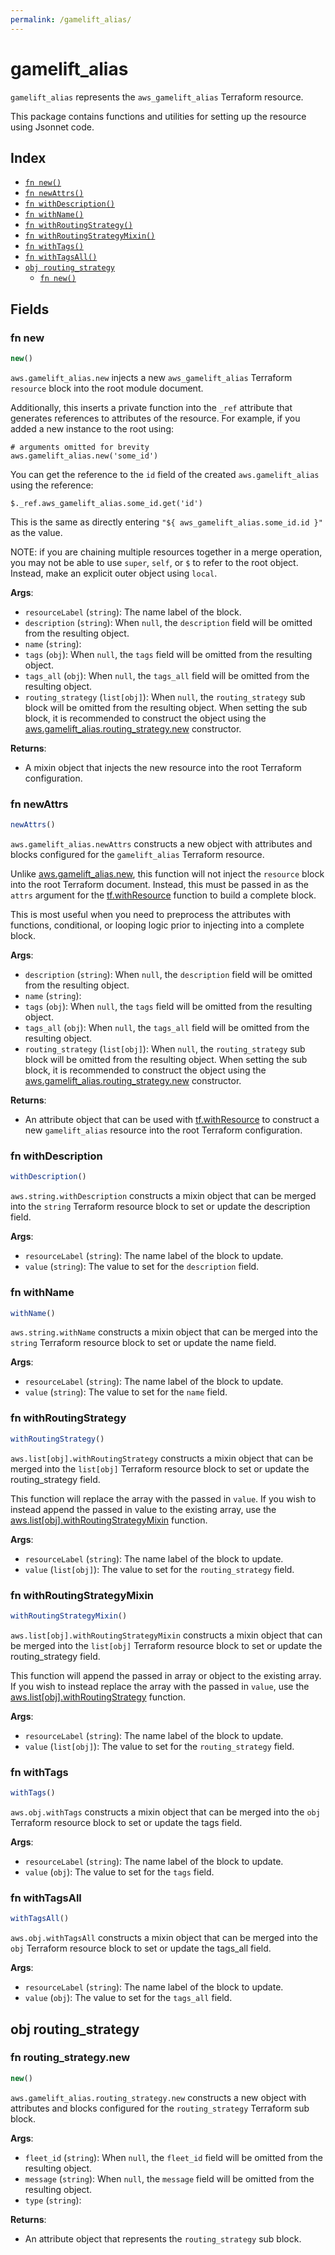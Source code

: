 ```yaml
---
permalink: /gamelift_alias/
---
```


# gamelift_alias

`gamelift_alias` represents the `aws_gamelift_alias` Terraform resource.



This package contains functions and utilities for setting up the resource using Jsonnet code.


## Index

* [`fn new()`](#fn-new)
* [`fn newAttrs()`](#fn-newattrs)
* [`fn withDescription()`](#fn-withdescription)
* [`fn withName()`](#fn-withname)
* [`fn withRoutingStrategy()`](#fn-withroutingstrategy)
* [`fn withRoutingStrategyMixin()`](#fn-withroutingstrategymixin)
* [`fn withTags()`](#fn-withtags)
* [`fn withTagsAll()`](#fn-withtagsall)
* [`obj routing_strategy`](#obj-routing_strategy)
  * [`fn new()`](#fn-routing_strategynew)

## Fields

### fn new

```ts
new()
```


`aws.gamelift_alias.new` injects a new `aws_gamelift_alias` Terraform `resource`
block into the root module document.

Additionally, this inserts a private function into the `_ref` attribute that generates references to attributes of the
resource. For example, if you added a new instance to the root using:

    # arguments omitted for brevity
    aws.gamelift_alias.new('some_id')

You can get the reference to the `id` field of the created `aws.gamelift_alias` using the reference:

    $._ref.aws_gamelift_alias.some_id.get('id')

This is the same as directly entering `"${ aws_gamelift_alias.some_id.id }"` as the value.

NOTE: if you are chaining multiple resources together in a merge operation, you may not be able to use `super`, `self`,
or `$` to refer to the root object. Instead, make an explicit outer object using `local`.

**Args**:
  - `resourceLabel` (`string`): The name label of the block.
  - `description` (`string`):  When `null`, the `description` field will be omitted from the resulting object.
  - `name` (`string`): 
  - `tags` (`obj`):  When `null`, the `tags` field will be omitted from the resulting object.
  - `tags_all` (`obj`):  When `null`, the `tags_all` field will be omitted from the resulting object.
  - `routing_strategy` (`list[obj]`):  When `null`, the `routing_strategy` sub block will be omitted from the resulting object. When setting the sub block, it is recommended to construct the object using the [aws.gamelift_alias.routing_strategy.new](#fn-gamelift_aliasrouting_strategynew) constructor.

**Returns**:
- A mixin object that injects the new resource into the root Terraform configuration.


### fn newAttrs

```ts
newAttrs()
```


`aws.gamelift_alias.newAttrs` constructs a new object with attributes and blocks configured for the `gamelift_alias`
Terraform resource.

Unlike [aws.gamelift_alias.new](#fn-gamelift_aliasnew), this function will not inject the `resource`
block into the root Terraform document. Instead, this must be passed in as the `attrs` argument for the
[tf.withResource](https://github.com/tf-libsonnet/core/tree/main/docs#fn-withresource) function to build a complete block.

This is most useful when you need to preprocess the attributes with functions, conditional, or looping logic prior to
injecting into a complete block.

**Args**:
  - `description` (`string`):  When `null`, the `description` field will be omitted from the resulting object.
  - `name` (`string`): 
  - `tags` (`obj`):  When `null`, the `tags` field will be omitted from the resulting object.
  - `tags_all` (`obj`):  When `null`, the `tags_all` field will be omitted from the resulting object.
  - `routing_strategy` (`list[obj]`):  When `null`, the `routing_strategy` sub block will be omitted from the resulting object. When setting the sub block, it is recommended to construct the object using the [aws.gamelift_alias.routing_strategy.new](#fn-gamelift_aliasrouting_strategynew) constructor.

**Returns**:
  - An attribute object that can be used with [tf.withResource](https://github.com/tf-libsonnet/core/tree/main/docs#fn-withresource) to construct a new `gamelift_alias` resource into the root Terraform configuration.


### fn withDescription

```ts
withDescription()
```

`aws.string.withDescription` constructs a mixin object that can be merged into the `string`
Terraform resource block to set or update the description field.



**Args**:
  - `resourceLabel` (`string`): The name label of the block to update.
  - `value` (`string`): The value to set for the `description` field.


### fn withName

```ts
withName()
```

`aws.string.withName` constructs a mixin object that can be merged into the `string`
Terraform resource block to set or update the name field.



**Args**:
  - `resourceLabel` (`string`): The name label of the block to update.
  - `value` (`string`): The value to set for the `name` field.


### fn withRoutingStrategy

```ts
withRoutingStrategy()
```

`aws.list[obj].withRoutingStrategy` constructs a mixin object that can be merged into the `list[obj]`
Terraform resource block to set or update the routing_strategy field.

This function will replace the array with the passed in `value`. If you wish to instead append the
passed in value to the existing array, use the [aws.list[obj].withRoutingStrategyMixin](TODO) function.


**Args**:
  - `resourceLabel` (`string`): The name label of the block to update.
  - `value` (`list[obj]`): The value to set for the `routing_strategy` field.


### fn withRoutingStrategyMixin

```ts
withRoutingStrategyMixin()
```

`aws.list[obj].withRoutingStrategyMixin` constructs a mixin object that can be merged into the `list[obj]`
Terraform resource block to set or update the routing_strategy field.

This function will append the passed in array or object to the existing array. If you wish
to instead replace the array with the passed in `value`, use the [aws.list[obj].withRoutingStrategy](TODO)
function.


**Args**:
  - `resourceLabel` (`string`): The name label of the block to update.
  - `value` (`list[obj]`): The value to set for the `routing_strategy` field.


### fn withTags

```ts
withTags()
```

`aws.obj.withTags` constructs a mixin object that can be merged into the `obj`
Terraform resource block to set or update the tags field.



**Args**:
  - `resourceLabel` (`string`): The name label of the block to update.
  - `value` (`obj`): The value to set for the `tags` field.


### fn withTagsAll

```ts
withTagsAll()
```

`aws.obj.withTagsAll` constructs a mixin object that can be merged into the `obj`
Terraform resource block to set or update the tags_all field.



**Args**:
  - `resourceLabel` (`string`): The name label of the block to update.
  - `value` (`obj`): The value to set for the `tags_all` field.


## obj routing_strategy



### fn routing_strategy.new

```ts
new()
```


`aws.gamelift_alias.routing_strategy.new` constructs a new object with attributes and blocks configured for the `routing_strategy`
Terraform sub block.



**Args**:
  - `fleet_id` (`string`):  When `null`, the `fleet_id` field will be omitted from the resulting object.
  - `message` (`string`):  When `null`, the `message` field will be omitted from the resulting object.
  - `type` (`string`): 

**Returns**:
  - An attribute object that represents the `routing_strategy` sub block.
